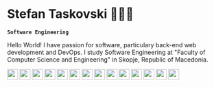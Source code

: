 # Stefan Taskovski 👨🏻‍💻

**`Software Engineering`**

Hello World! I have passion for software, particulary back-end web development and DevOps. I study Software Engineering at "Faculty of Computer Science and Engineering" in Skopje, Republic of Macedonia.

<div>
  <div class="images" style="display: inline-block;">
      <img src="https://cdn.jsdelivr.net/gh/devicons/devicon@latest/icons/linux/linux-original.svg" style="width: 25px; height: 25px;" />
      <img src="https://cdn.jsdelivr.net/gh/devicons/devicon@latest/icons/bash/bash-original.svg" style="width: 25px; height: 25px;" />
      <img src="https://cdn.jsdelivr.net/gh/devicons/devicon@latest/icons/docker/docker-original.svg" style="width: 25px; height: 25px;" />
      <img src="https://cdn.jsdelivr.net/gh/devicons/devicon@latest/icons/kubernetes/kubernetes-original.svg" style="width: 25px; height: 25px;"  />
      <img src="https://cdn.jsdelivr.net/gh/devicons/devicon@latest/icons/githubactions/githubactions-original.svg" style="width: 25px; height: 25px;" />
      <img src="https://cdn.jsdelivr.net/gh/devicons/devicon@latest/icons/jenkins/jenkins-original.svg" style="width: 25px; height: 25px;" />
      <img src="https://cdn.jsdelivr.net/gh/devicons/devicon@latest/icons/android/android-original.svg" style="width: 25px; height: 25px;" />
      <img src="https://cdn.jsdelivr.net/gh/devicons/devicon@latest/icons/androidstudio/androidstudio-original.svg" style="width: 25px; height: 25px;" />
      <img src="https://cdn.jsdelivr.net/gh/devicons/devicon@latest/icons/kotlin/kotlin-original.svg" style="width: 25px; height: 25px;" />
      <img src="https://cdn.jsdelivr.net/gh/devicons/devicon@latest/icons/java/java-original-wordmark.svg" style="width: 25px; height: 25px;" />
      <img src="https://cdn.jsdelivr.net/gh/devicons/devicon@latest/icons/spring/spring-original.svg" style="width: 25px; height: 25px;" />
      <img src="https://cdn.jsdelivr.net/gh/devicons/devicon@latest/icons/intellij/intellij-original.svg" style="width: 25px; height: 25px;" />
      <img src="https://cdn.jsdelivr.net/gh/devicons/devicon@latest/icons/angular/angular-original.svg" style="width: 25px; height: 25px;" />
      <img src="https://cdn.jsdelivr.net/gh/devicons/devicon/icons/javascript/javascript-original.svg" style="width: 25px; height: 25px;"/>
  </div>
</div>

<!--
**stef03codes/stef03codes** is a ✨ _special_ ✨ repository because its `README.md` (this file) appears on your GitHub profile.

Here are some ideas to get you started:

- 🔭 I’m currently working on ...
- 🌱 I’m currently learning ...
- 👯 I’m looking to collaborate on ...
- 🤔 I’m looking for help with ...
- 💬 Ask me about ...
- 📫 How to reach me: ...
- 😄 Pronouns: ...
- ⚡ Fun fact: ...
-->
